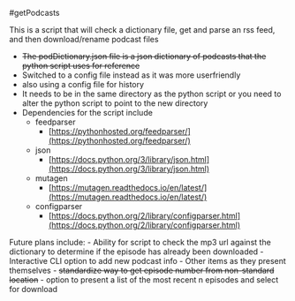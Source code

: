 #getPodcasts


This is a script that will check a dictionary file, get and parse an rss feed, and then download/rename podcast files

* ~~The podDictionary.json file is a json dictionary of podcasts that the python script uses for reference~~
* Switched to a config file instead as it was more userfriendly
* also using a config file for history
* It needs to be in the same directory as the python script or you need to alter the python script to point to the new directory
* Dependencies for the script include
	- feedparser
		- [https://pythonhosted.org/feedparser/](https://pythonhosted.org/feedparser/)
	- json
		- [https://docs.python.org/3/library/json.html](https://docs.python.org/3/library/json.html)
	- mutagen
		- [https://mutagen.readthedocs.io/en/latest/](https://mutagen.readthedocs.io/en/latest/)		
	- configparser
		- [https://docs.python.org/2/library/configparser.html](https://docs.python.org/2/library/configparser.html)

Future plans include:
	- Ability for script to check the mp3 url against the dictionary to determine if the episode has already been downloaded
	- Interactive CLI option to add new podcast info
	- Other items as they present themselves
	- ~~standardize way to get episode number from non-standard location~~
	- option to present a list of the most recent n episodes and select for download
